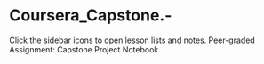 # Coursera_Capstone.-
 Click the sidebar icons to open lesson lists and notes. Peer-graded Assignment: Capstone Project Notebook
